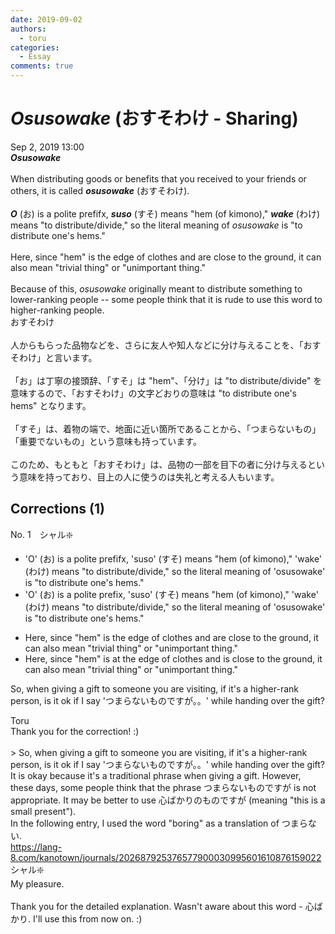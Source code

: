 ```yaml
---
date: 2019-09-02
authors:
  - toru
categories:
  - Essay
comments: true
---
```


# <strong><em>Osusowake</strong></em> (おすそわけ - Sharing)
<div class="date">Sep 2, 2019 13:00</div>
<div id="post"><div id="body_show_ori">
<strong><em>Osusowake</strong></em><br/><br/>When distributing goods or benefits that you received to your friends or others, it is called <strong><em>osusowake</em></strong> (おすそわけ).<br/><br/><strong><em>O</em></strong> (お) is a polite prefifx, <strong><em>suso</em></strong> (すそ) means "hem (of kimono)," <strong><em>wake</em></strong> (わけ) means "to distribute/divide," so the literal meaning of <em>osusowake</em> is "to distribute one's hems."<br/><br/>Here, since "hem" is the edge of clothes and are close to the ground, it can also mean "trivial thing" or "unimportant thing."<br/><br/>Because of this, <em>osusowake</em> originally meant to distribute something to lower-ranking people -- some people think that it is rude to use this word to higher-ranking people.
</div></div>

<!-- more -->

<div id="post_ja"><div id="body_show_mo">
おすそわけ<br/><br/>人からもらった品物などを、さらに友人や知人などに分け与えることを、「おすそわけ」と言います。<br/><br/>「お」は丁寧の接頭辞、「すそ」は "hem"、「分け」は "to distribute/divide" を意味するので、「おすそわけ」の文字どおりの意味は "to distribute one's hems" となります。<br/><br/>「すそ」は、着物の端で、地面に近い箇所であることから、「つまらないもの」「重要でないもの」という意味も持っています。<br/><br/>このため、もともと「おすそわけ」は、品物の一部を目下の者に分け与えるという意味を持っており、目上の人に使うのは失礼と考える人もいます。
</div></div>

## Corrections (1)
<div id="block"><div class="first_name"> No. 1　<span class="just_name">シャル❇️</span></div><div id="block2">
<ul class="correction_field">
<li class="incorrect">'O' (お) is a polite prefifx, 'suso' (すそ) means "hem (of kimono)," 'wake' (わけ) means "to distribute/divide," so the literal meaning of 'osusowake' is "to distribute one's hems."</li>
<li class="corrected correct">
'O' (お) is a polite prefix, 'suso' (すそ) means "hem (of kimono)," 'wake' (わけ) means "to distribute/divide," so the literal meaning of 'osusowake' is "to distribute one's hems."
</li>
</ul>
<ul class="correction_field">
<li class="incorrect">Here, since "hem" is the edge of clothes and are close to the ground, it can also mean "trivial thing" or "unimportant thing."</li>
<li class="corrected correct">
Here, since "hem" is at the edge of clothes and is close to the ground, it can also mean "trivial thing" or "unimportant thing."
</li>
</ul>
<p class="comment_small">
 So, when giving a gift to someone you are visiting, if it's a higher-rank person, is it ok if I say 'つまらないものですが。。' while handing over the gift?
</p>

</div><div class="name"><span class="just_name">Toru</span><br>
Thank you for the correction! :)<br/><br/>&gt; So, when giving a gift to someone you are visiting, if it's a higher-rank person, is it ok if I say 'つまらないものですが。。' while handing over the gift?<br/>It is okay because it's a traditional phrase when giving a gift. However, these days, some people think that the phrase つまらないものですが is not appropriate. It may be better to use 心ばかりのものですが (meaning "this is a small present").<br/>In the following entry, I used the word "boring" as a translation of つまらない.<br/><a href="https://lang-8.com/kanotown/journals/202687925376577900030995601610876159022" target="_blank">https://lang-8.com/kanotown/journals/202687925376577900030995601610876159022</a>
</div>
<div class="name"><span class="just_name">シャル❇️</span><br>
My pleasure.<br/><br/>Thank you for the detailed explanation. Wasn't aware about this word - 心ばかり. I'll use this from now on. :)
</div>
</div>
